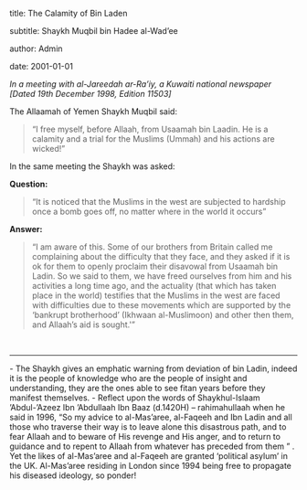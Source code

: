 title: The Calamity of Bin Laden

subtitle: Shaykh Muqbil bin Hadee al-Wad’ee

author: Admin

date: 2001-01-01

_In a meeting with al-Jareedah ar-Ra’iy, a Kuwaiti national newspaper [Dated 19th December 1998, Edition 11503]_  

The Allaamah of Yemen Shaykh Muqbil said:

> “I free myself, before Allaah, from Usaamah bin Laadin. He is a calamity and a trial for the Muslims (Ummah) and his actions are wicked!”

In the same meeting the Shaykh was asked:

**Question:**

> “It is noticed that the Muslims in the west are subjected to hardship once a bomb goes off, no matter where in the world it occurs”

**Answer:**

> “I am aware of this. Some of our brothers from Britain called me complaining about the difficulty that they face, and they asked if it is ok for them to openly proclaim their disavowal from Usaamah bin Ladin. So we said to them, we have freed ourselves from him and his activities a long time ago, and the actuality (that which has taken place in the world) testifies that the Muslims in the west are faced with difficulties due to these movements which are supported by the ‘bankrupt brotherhood’ (Ikhwaan al-Muslimoon) and other then them, and Allaah’s aid is sought.'”

<br />
<hr>
- The Shaykh gives an emphatic warning from deviation of bin Ladin, indeed it is the people of knowledge who are the people of insight and understanding, they are the ones able to see fitan years before they manifest themselves.
- Reflect upon the words of Shaykhul-Islaam ’Abdul-’Azeez Ibn ’Abdullaah Ibn Baaz (d.1420H) – rahimahullaah when he said in 1996, “So my advice to al-Mas’aree, al-Faqeeh and Ibn Ladin and all those who traverse their way is to leave alone this disastrous path, and to fear Allaah and to beware of His revenge and His anger, and to return to guidance and to repent to Allaah from whatever has preceded from them ” . Yet the likes of al-Mas’aree and al-Faqeeh are granted ‘political asylum’ in the UK. Al-Mas’aree residing in London since 1994 being free to propagate his diseased ideology, so ponder!
